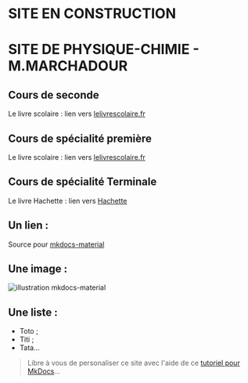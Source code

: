 # SITE EN CONSTRUCTION

# SITE DE PHYSIQUE-CHIMIE - M.MARCHADOUR
## Cours de seconde
Le livre scolaire : lien vers [lelivrescolaire.fr](https://www.lelivrescolaire.fr/manuels/physique-chimie-2de-2019)

## Cours de spécialité première
Le livre scolaire : lien vers [lelivrescolaire.fr](https://www.lelivrescolaire.fr/manuels/physique-chimie-1re-2019)

## Cours de spécialité Terminale
Le livre Hachette : lien vers [Hachette](https://www.calameo.com/read/004822953d3b7e905dd8f?authid=uB1V9Ecfgy00)

## Un lien :
Source pour [mkdocs-material](https://squidfunk.github.io/mkdocs-material/)

## Une image :
![illustration mkdocs-material](https://squidfunk.github.io/mkdocs-material/assets/images/illustration.png)

## Une liste :
- Toto ;
- Titi ;
- Tata...

> Libre à vous de personaliser ce site avec l'aide de ce [tutoriel pour MkDocs](https://github.com/ericECmorlaix/adn-Tutoriel_site_web)...
